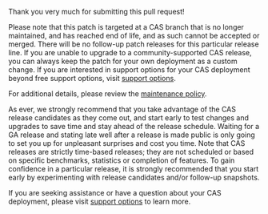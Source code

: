 Thank you very much for submitting this pull request! 

Please note that this patch is targeted at a CAS branch that is no longer maintained, and has reached end of life, and as such cannot be accepted or merged. There will be no follow-up patch releases for this particular release line. If you are unable to upgrade to a community-supported CAS release, you can always keep the patch for your own deployment as a custom change. If you are interested in support options for your CAS deployment beyond free support options, visit [support options](https://apereo.github.io/cas/Support.html).

For additional details, please review the [maintenance policy](https://apereo.github.io/cas/developer/Maintenance-Policy.html).
      
As ever, we strongly recommend that you take advantage of the CAS release candidates as they come out, and start early to test changes and upgrades to save time and stay ahead of the release schedule. Waiting for a GA release and stating late well after a release is made public is only going to set you up for unpleasant surprises and cost you time. Note that CAS releases are strictly time-based releases; they are not scheduled or based on specific benchmarks, statistics or completion of features. To gain confidence in a particular release, it is strongly recommended that you start early by experimenting with release candidates and/or follow-up snapshots.

If you are seeking assistance or have a question about your CAS deployment, please visit [support options](https://apereo.github.io/cas/Support.html) to learn more.

